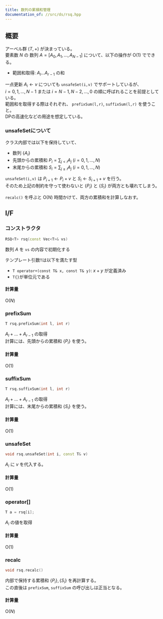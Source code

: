 ```yaml
---
title: 数列の累積和管理
documentation_of: //src/ds/rsq.hpp
---
```


## 概要

アーベル群 $(T, +)$ が決まっている。  
要素数 $N$ の 数列 $A = \lbrack A _ 0, A _ 1, \dots , A _ {N-1}\rbrack$ について、以下の操作が $\mathrm{O}(1)$ でできる。

- 範囲和取得: $A _ l \dots A _ {r-1}$ の和

一点更新 $A _ i \leftarrow v$ についても `unsafeSet(i,v)` でサポートしているが、  
$i=0,1,\dots,N-1$ または $i=N-1,N-2,\dots,0$ の順に呼ばれることを前提としている。  
範囲和を取得する際はそれぞれ、 `prefixSum(l,r)`, `suffixSum(l,r)` を使うこと。  
DPの高速化などの用途を想定している。

### unsafeSetについて

クラス内部では以下を保持していて、

- 数列 $\lbrace A _ i \rbrace$
- 先頭からの累積和 $P_i = \sum _ {j \lt i} A_j\ (i=0,1,\dots,N)$
- 末尾からの累積和 $S_i = \sum _ {j \ge i} A_j\ (i=0,1,\dots,N)$ 

`unsafeSet(i,v)` は $P _ {i+1} \leftarrow P _ i + v$ と $S _ i \leftarrow S _ {i+1} + v$ を行う。  
そのため上記の制約を守って使わないと $\lbrace P _ i \rbrace$ と $\lbrace S _ i \rbrace$ が両方とも壊れてしまう。  

`recalc()` を呼ぶと $\mathrm{O}(N)$ 時間かけて、両方の累積和を計算しなおす。

## I/F

### コンストラクタ

```cpp
RSQ<T> rsq(const Vec<T>& vs)
```

数列 $A$ を `vs` の内容で初期化する

テンプレート引数`T`は以下を満たす型

- `T operator+(const T& x, const T& y)`: $x+y$ が定義済み
- `T{}`が単位元である

#### 計算量

$\mathrm{O}(N)$

### prefixSum

```cpp
T rsq.prefixSum(int l, int r)
```

$A _ l + \dots + A _ {r-1}$ の取得  
計算には、先頭からの累積和 $\lbrace P _ i \rbrace$ を使う。


#### 計算量

$\mathrm{O}(1)$

### suffixSum

```cpp
T rsq.suffixSum(int l, int r)
```

$A _ l + \dots + A _ {r-1}$ の取得  
計算には、末尾からの累積和 $\lbrace S _ i \rbrace$ を使う。


#### 計算量

$\mathrm{O}(1)$

### unsafeSet

```cpp
void rsq.unsafeSet(int i, const T& v)
```

$A _ i$ に $v$ を代入する。

#### 計算量

$\mathrm{O}(1)$

### operator[]

```cpp
T a = rsq[i];
```

$A _ i$ の値を取得

#### 計算量

$\mathrm{O}(1)$

### recalc

```cpp
void rsq.recalc()
```

内部で保持する累積和 $\lbrace P _ i \rbrace, \lbrace S _ i \rbrace$ を再計算する。  
この直後は `prefixSum`, `suffixSum` の呼び出しは正当となる。

#### 計算量

$\mathrm{O}(N)$
